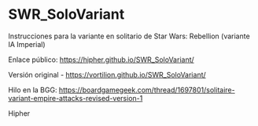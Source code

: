 # SWR_SoloVariant
Instrucciones para la variante en solitario de Star Wars: Rebellion (variante IA Imperial)

Enlace público: https://hipher.github.io/SWR_SoloVariant/

Versión original - https://vortilion.github.io/SWR_SoloVariant/

Hilo en la BGG: https://boardgamegeek.com/thread/1697801/solitaire-variant-empire-attacks-revised-version-1

Hipher

